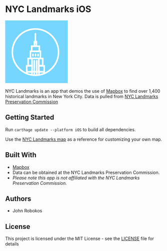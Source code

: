 # NYC Landmarks iOS

![logo](Images/building.png)

NYC Landmarks is an app that demos the use of [Mapbox](https://www.mapbox.com) to find over 1,400 historical landmarks in New York City. Data is pulled from [NYC Landmarks Preservation Commission](https://www1.nyc.gov/site/lpc/index.page)

## Getting Started

Run `carthage update --platform iOS` to build all dependencies.

Use the [NYC Landmarks map](https://api.mapbox.com/styles/v1/robokos/cjmamrkek2f1y2slrsc7gutmg.html?fresh=true&title=true&access_token=pk.eyJ1Ijoicm9ib2tvcyIsImEiOiIwN1J6RmFNIn0.aj9nRQtw-aMPd_UO4I1sHQ#10.9/40.659024/-73.991325/0) as a reference for customizing your own map. 

## Built With

* [Mapbox](https://www.mapbox.com)
* Data can be obtained at the NYC Landmarks Preservation Commission. 
* *Please note this app is not affiliated with the NYC Landmarks Preservation Commission.*

## Authors

* John Robokos

## License

This project is licensed under the MIT License - see the [LICENSE](LICENSE) file for details
